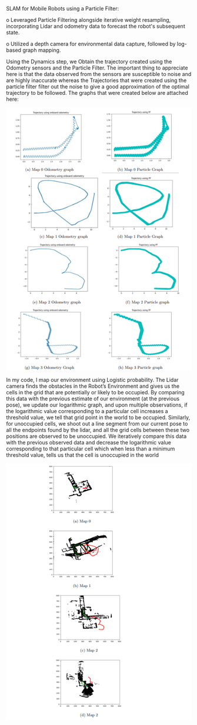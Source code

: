 SLAM for Mobile Robots using a Particle Filter:

o	Leveraged Particle Filtering alongside iterative weight resampling, incorporating Lidar and odometry data to forecast the robot's subsequent state.

o	Utilized a depth camera for environmental data capture, followed by log-based graph mapping.


Using the Dynamics step, we Obtain the trajectory created using the Odometry sensors and the Particle Filter. The important thing to appreciate here is that the data observed from the sensors are susceptible to noise and are highly inaccurate whereas the Trajectories that were created using the particle filter filter out the noise to give a good approximation of the optimal trajectory to be followed. The graphs that were created below are attached here:

![SLAM using Particle Filter](https://github.com/hardikshukla7/SLAM-using-Particle-Filter/blob/main/slam_1.png?raw=true)

In my code, I map our environment using Logistic probability. The Lidar camera finds the obstacles in the Robot’s
Environment and gives us the cells in the grid that are potentially or likely to be occupied. By comparing this data with
the previous estimate of our environment (at the previous pose), we update our logarithmic graph, and upon multiple
observations, if the logarithmic value corresponding to a particular cell increases a threshold value, we tell that grid point
in the world to be occupied. Similarly, for unoccupied cells, we shoot out a line segment from our current pose to all the
endpoints found by the lidar, and all the grid cells between these two positions are observed to be unoccupied. We iteratively
compare this data with the previous observed data and decrease the logarithmic value corresponding to that particular cell
which when less than a minimum threshold value, tells us that the cell is unoccupied in the world

![SLAM using Particle Filter - Example 2](https://github.com/hardikshukla7/SLAM-using-Particle-Filter/blob/main/slam_2.png?raw=true)

